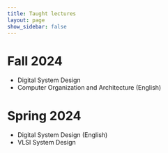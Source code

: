 ```yaml
---
title: Taught lectures
layout: page
show_sidebar: false
---
```


# Fall 2024
- Digital System Design
- Computer Organization and Architecture (English)

# Spring 2024
- Digital System Design (English)
- VLSI System Design

